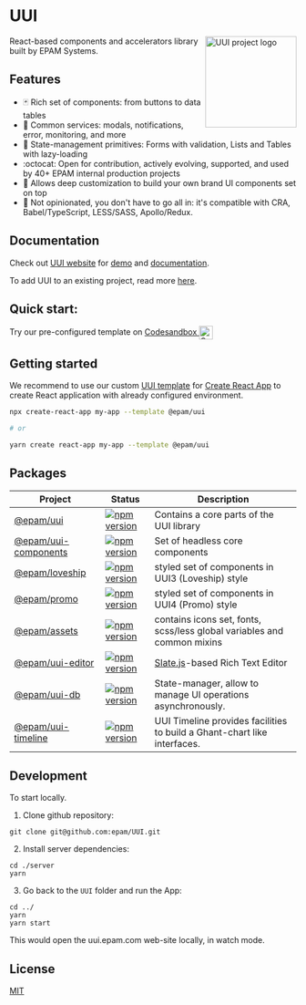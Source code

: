 # UUI
<img align="right" width="160" height="160"
     alt="UUI project logo"
     src="https://static.cdn.epam.com/uploads/690afa39a93c88c4dd13758fe1d869d5/EPM-UUI/Images/uui-logo-readme.svg">

React-based components and accelerators library built by EPAM Systems.

## Features

- :black_joker: Rich set of components: from buttons to data tables
- :rocket: Common services: modals, notifications, error, monitoring, and more
- :wrench: State-management primitives: Forms with validation, Lists and Tables with lazy-loading
- :octocat: Open for contribution, actively evolving, supported, and used by 40+ EPAM internal production projects
- :lipstick: Allows deep customization to build your own brand UI components set on top
- :memo: Not opinionated, you don't have to go all in: it's compatible with CRA, Babel/TypeScript, LESS/SASS, Apollo/Redux.

## Documentation

Check out [UUI website](https://uui.epam.com) for [demo](https://uui.epam.com/demo) and [documentation](https://uui.epam.com/documents?id=overview&mode=doc&skin=UUI4_promo).

To add UUI to an existing project, read more [here](https://uui.epam.com/documents?id=gettingStarted).

## Quick start:

Try our pre-configured template on
    <a href="https://codesandbox.io/s/uui-bddgvi?file=/src/Example.tsx" target="_blank">
        Codesandbox
        <img
            width="24"
            height="24"
            alt="Codesandbox"
            align="center"
            src="https://camo.githubusercontent.com/ccf186cd931b6a61cf49bd0a3aeacb2d73be7e91210453571bdcf9f5b1057173/687474703a2f2f63646e2e656d6265642e6c792f70726f7669646572732f6c6f676f732f636f646573616e64626f782e706e67"
        />
    </a>

## Getting started

We recommend to use our custom [UUI template](https://www.npmjs.com/package/@epam/cra-template-uui) for [Create React App](https://reactjs.org/docs/create-a-new-react-app.html) to create React application with already configured environment.

```sh
npx create-react-app my-app --template @epam/uui

# or

yarn create react-app my-app --template @epam/uui
```

## Packages

| Project | Status | Description |
|---------|--------|-------------|
| [@epam/uui](https://github.com/epam/UUI/tree/main/uui)          | [![npm version](https://badge.fury.io/js/@epam%2Fuui.svg)](https://www.npmjs.com/package/@epam%2Fuui) | Contains a core parts of the UUI library |
| [@epam/uui-components](https://github.com/epam/UUI/tree/main/uui-components)          | [![npm version](https://badge.fury.io/js/@epam%2Fuui-components.svg)](https://www.npmjs.com/package/@epam%2Fuui-components) | Set of headless core components |
| [@epam/loveship](https://github.com/epam/UUI/tree/main/loveship)          | [![npm version](https://badge.fury.io/js/@epam%2Floveship.svg)](https://www.npmjs.com/package/@epam%2Floveship) | styled set of components in UUI3 (Loveship) style |
| [@epam/promo](https://github.com/epam/UUI/tree/main/epam-promo)          | [![npm version](https://badge.fury.io/js/@epam%2Fpromo.svg)](https://www.npmjs.com/package/@epam%2Fpromo) | styled set of components in UUI4 (Promo) style |
| [@epam/assets](https://github.com/epam/UUI/tree/main/epam-assets)          | [![npm version](https://badge.fury.io/js/@epam%2Fassets.svg)](https://www.npmjs.com/package/@epam%2Fassets) |  contains icons set, fonts, scss/less global variables and common mixins |
| [@epam/uui-editor](https://github.com/epam/UUI/tree/main/uui-editor)          | [![npm version](https://badge.fury.io/js/@epam%2Fuui-editor.svg)](https://www.npmjs.com/package/@epam%2Fuui-editor) | [Slate.js](https://www.slatejs.org/)-based Rich Text Editor |
| [@epam/uui-db](https://github.com/epam/UUI/tree/main/uui-db)          | [![npm version](https://badge.fury.io/js/@epam%2Fuui-db.svg)](https://www.npmjs.com/package/@epam%2Fuui-db) | State-manager, allow to manage UI operations asynchronously. |
| [@epam/uui-timeline](https://github.com/epam/UUI/tree/main/uui-timeline)          | [![npm version](https://badge.fury.io/js/@epam%2Fuui-timeline.svg)](https://www.npmjs.com/package/@epam%2Fuui-timeline) | UUI Timeline provides facilities to build a Ghant-chart like interfaces. |


## Development

To start locally.

1. Clone github repository:

```
git clone git@github.com:epam/UUI.git
```

2. Install server dependencies:

```
cd ./server
yarn
```
3. Go back to the `UUI` folder and run the App:

```
cd ../
yarn
yarn start
```

This would open the uui.epam.com web-site locally, in watch mode.


## License

[MIT](./LICENSE.md)
